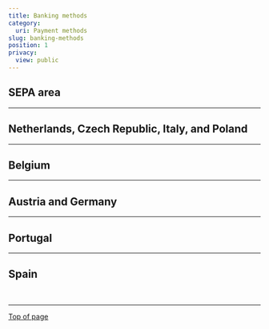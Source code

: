 ```yaml
---
title: Banking methods
category:
  uri: Payment methods
slug: banking-methods
position: 1
privacy:
  view: public
---
```

## SEPA area

<Cards columns={4}>
  <Card title="Bank transfer" href="/docs/bank-transfer/" icon="https://files.readme.io/a4c6eef6a7b5ae5427ca353676dfbea10f507cd064a91a8f5dc6812b07cce1a5-banktransfer-en.svg" />

  <Card title="Direct debit" href="/docs/direct-debit/" icon="https://raw.githubusercontent.com/MultiSafepay/MultiSafepay-icons/master/methods/directdebit-en.svg" />

  <Card title="Trustly" href="/docs/trustly/" icon="https://raw.githubusercontent.com/MultiSafepay/MultiSafepay-icons/master/methods/trustly.svg" />
</Cards>

***

## Netherlands, Czech Republic, Italy, and Poland

<Cards columns={4}>
  <Card title="iDEAL" href="/docs/ideal/" icon="https://raw.githubusercontent.com/MultiSafepay/MultiSafepay-icons/master/methods/ideal.svg" />

  <Card title="TrustPay" href="/docs/trustpay/" icon="https://raw.githubusercontent.com/MultiSafepay/MultiSafepay-icons/master/methods/trustpay.svg" />

  <Card title="MyBank" href="/docs/mybank/" icon="https://raw.githubusercontent.com/MultiSafepay/MultiSafepay-icons/master/methods/mybank.svg" />

  <Card title="Dotpay" href="/docs/dotpay/" icon="https://raw.githubusercontent.com/MultiSafepay/MultiSafepay-icons/master/methods/dotpay.svg" />
</Cards>

***

## Belgium

<Cards columns={4}>
  <Card title="Bancontact" href="/docs/bancontact/" icon="https://raw.githubusercontent.com/MultiSafepay/MultiSafepay-icons/master/methods/bancontact.svg" />

  <Card title="Belfius" href="/docs/belfius/" icon="https://raw.githubusercontent.com/MultiSafepay/MultiSafepay-icons/master/methods/belfius.svg" />

  <Card title="CBC" href="/docs/cbc-kbc/" icon="https://raw.githubusercontent.com/MultiSafepay/MultiSafepay-icons/master/methods/cbc.svg" />

  <Card title="KBC" href="/docs/cbc-kbc/" icon="https://raw.githubusercontent.com/MultiSafepay/MultiSafepay-icons/master/methods/kbc.svg" />
</Cards>

***

## Austria and Germany

<Cards columns={4}>
  <Card title="EPS" href="/docs/eps/" icon="https://raw.githubusercontent.com/MultiSafepay/MultiSafepay-icons/master/methods/eps.svg" />
</Cards>

***

## Portugal

<Cards columns={4}>
  <Card title="MB WAY" href="/docs/mb-way/" icon="https://media.multisafepay.com/img/methods/svg/mbway.svg" />

  <Card title="Multibanco" href="/docs/multibanco/" icon="https://media.multisafepay.com/img/methods/svg/multibanco.svg" />
</Cards>

***

## Spain

<Cards columns={4}>
  <Card title="Bizum" href="/docs/bizum/" icon="https://raw.githubusercontent.com/MultiSafepay/docs/refs/heads/master/static/logo/Payment_methods/Bizum.svg" />
</Cards>

<br />

---
[Top of page](#)

